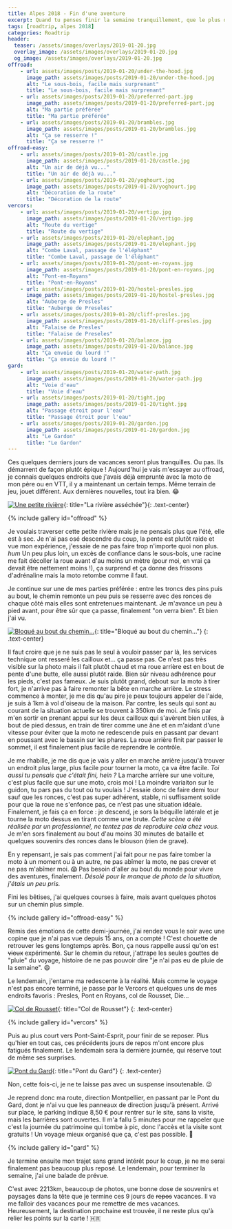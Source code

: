 ```yaml
---
title: Alpes 2018 - Fin d'une aventure
excerpt: Quand tu penses finir la semaine tranquillement, que le plus dur est derrière et que finalement, l'aventure se trouve à deux pas de chez toi !
tags: [roadtrip, alpes 2018]
categories: Roadtrip
header:
  teaser: /assets/images/overlays/2019-01-20.jpg
  overlay_image: /assets/images/overlays/2019-01-20.jpg
  og_image: /assets/images/overlays/2019-01-20.jpg
offroad:
    - url: assets/images/posts/2019-01-20/under-the-hood.jpg
      image_path: assets/images/posts/2019-01-20/under-the-hood.jpg
      alt: "Le sous-bois, facile mais surprenant"
      title: "Le sous-bois, facile mais surprenant"
    - url: assets/images/posts/2019-01-20/preferred-part.jpg
      image_path: assets/images/posts/2019-01-20/preferred-part.jpg
      alt: "Ma partie préférée"
      title: "Ma partie préférée"
    - url: assets/images/posts/2019-01-20/brambles.jpg
      image_path: assets/images/posts/2019-01-20/brambles.jpg
      alt: "Ça se resserre !"
      title: "Ça se resserre !"
offroad-easy:
    - url: assets/images/posts/2019-01-20/castle.jpg
      image_path: assets/images/posts/2019-01-20/castle.jpg
      alt: "Un air de déjà vu..."
      title: "Un air de déjà vu..."
    - url: assets/images/posts/2019-01-20/yoghourt.jpg
      image_path: assets/images/posts/2019-01-20/yoghourt.jpg
      alt: "Décoration de la route"
      title: "Décoration de la route"
vercors:
    - url: assets/images/posts/2019-01-20/vertigo.jpg
      image_path: assets/images/posts/2019-01-20/vertigo.jpg
      alt: "Route du vertige"
      title: "Route du vertige"
    - url: assets/images/posts/2019-01-20/elephant.jpg
      image_path: assets/images/posts/2019-01-20/elephant.jpg
      alt: "Combe Laval, passage de l'éléphant"
      title: "Combe Laval, passage de l'éléphant"
    - url: assets/images/posts/2019-01-20/pont-en-royans.jpg
      image_path: assets/images/posts/2019-01-20/pont-en-royans.jpg
      alt: "Pont-en-Royans"
      title: "Pont-en-Royans"
    - url: assets/images/posts/2019-01-20/hostel-presles.jpg
      image_path: assets/images/posts/2019-01-20/hostel-presles.jpg
      alt: "Auberge de Presles"
      title: "Auberge de Preseles"
    - url: assets/images/posts/2019-01-20/cliff-presles.jpg
      image_path: assets/images/posts/2019-01-20/cliff-presles.jpg
      alt: "Falaise de Presles"
      title: "Falaise de Preseles"
    - url: assets/images/posts/2019-01-20/balance.jpg
      image_path: assets/images/posts/2019-01-20/balance.jpg
      alt: "Ça envoie du lourd !"
      title: "Ça envoie du lourd !"
gard:
    - url: assets/images/posts/2019-01-20/water-path.jpg
      image_path: assets/images/posts/2019-01-20/water-path.jpg
      alt: "Voie d'eau"
      title: "Voie d'eau"
    - url: assets/images/posts/2019-01-20/tight.jpg
      image_path: assets/images/posts/2019-01-20/tight.jpg
      alt: "Passage étroit pour l'eau"
      title: "Passage étroit pour l'eau"
    - url: assets/images/posts/2019-01-20/gardon.jpg
      image_path: assets/images/posts/2019-01-20/gardon.jpg
      alt: "Le Gardon"
      title: "Le Gardon"
---
```


Ces quelques derniers jours de vacances seront plus tranquilles. Ou pas. Ils démarrent de façon plutôt épique ! Aujourd'hui je vais m'essayer au offroad, je connais quelques endroits que j'avais déjà emprunté avec la moto de mon père ou en VTT, il y a maintenant un certain temps. Même terrain de jeu, jouet différent. Aux dernières nouvelles, tout ira bien. &#128514; <!-- :joy: --> 

[![Une petite rivière](/assets/images/posts/2019-01-20/river.jpg)](/assets/images/posts/2019-01-20/river.jpg){: title="La rivière asséchée"}{: .text-center}

{% include gallery id="offroad" %}

Je voulais traverser cette petite rivière mais je ne pensais plus que l'été, elle est à sec. Je n'ai pas osé descendre du coup, la pente est plutôt raide et vue mon expérience, j'essaie de ne pas faire trop n'importe quoi non plus. *hum* Un peu plus loin, un excès de confiance dans le sous-bois, une racine me fait décoller la roue avant d'au moins un mètre (pour moi, en vrai ça devait être nettement moins !), ça surprend et ça donne des frissons d'adrénaline mais la moto retombe comme il faut.

Je continue sur une de mes parties préférée : entre les troncs des pins puis au bout, le chemin remonte un peu puis se resserre avec des ronces de chaque côté mais elles sont entretenues maintenant. Je m'avance un peu à pied avant, pour être sûr que ça passe, finalement "on verra bien". Et bien j'ai vu.

[![Bloqué au bout du chemin...](/assets/images/posts/2019-01-20/blocked.jpg)](/assets/images/posts/2019-01-20/blocked.jpg){: title="Bloqué au bout du chemin..."}
{: .text-center}

Il faut croire que je ne suis pas le seul à vouloir passer par là, les services technique ont resseré les cailloux et... ça passe pas. Ce n'est pas très visible sur la photo mais il fait plutôt chaud et ma roue arrière est en bout de pente d'une butte, elle aussi plutôt raide. Bien sûr niveau adhérence pour les pieds, c'est pas fameux. Je suis plutôt grand, debout sur la moto à tirer fort, je n'arrive pas à faire remonter la bête en marche arrière. Le stress commence à monter, je me dis qu'au pire je peux toujours appeler de l'aide, je suis à 1km à vol d'oiseau de la maison. Par contre, les seuls qui sont au courant de la situation actuelle se trouvent à 350km de moi. Je finis par m'en sortir en prenant appui sur les deux cailloux qui s'avèrent bien utiles, à bout de pied dessus, en train de tirer comme une âne et en m'aidant d'une vitesse pour éviter que la moto ne redescende puis en passant par devant en poussant avec le bassin sur les phares. La roue arrière finit par passer le sommet, il est finalement plus facile de reprendre le contrôle.

Je me rhabille, je me dis que je vais y aller en marche arrière jusqu'à trouver un endroit plus large, plus facile pour tourner la moto, ça va être facile. *Toi aussi tu pensais que c'était fini, hein ?* La marche arrière sur une voiture, c'est plus facile que sur une moto, crois moi ! La moindre variaiton sur le guidon, tu pars pas du tout où tu voulais ! J'essaie donc de faire demi tour sauf que les ronces, c'est pas super adhérent, stable, ni suffisament solide pour que la roue ne s'enfonce pas, ce n'est pas une situation idéale. Finalement, je fais ça en force : je descend, je sors la béquille latérale et je tourne la moto dessus en tirant comme une brute. *Cette scène a été réalisée par un professionnel, ne tentez pas de reproduire cela chez vous.* Je m'en sors finalement au bout d'au moins 30 minutes de bataille et quelques souvenirs des ronces dans le blouson (rien de grave).

En y repensant, je sais pas comment j'ai fait pour ne pas faire tomber la moto à un moment ou à un autre, ne pas abîmer la moto, ne pas crever et ne pas m'abîmer moi. &#128561; <!-- ​:scream:​ --> Pas besoin d'aller au bout du monde pour vivre des aventures, finalement. *Désolé pour le manque de photo de la situation, j'étais un peu pris.*

Fini les bêtises, j'ai quelques courses à faire, mais avant quelques photos sur un chemin plus simple.

{% include gallery id="offroad-easy" %}

Remis des émotions de cette demi-journée, j'ai rendez vous le soir avec une copine que je n'ai pas vue depuis 15 ans, on a compté ! C'est chouette de retrouver les gens longtemps après. Bon, ça nous rappelle aussi qu'on est ~~vieux~~ expérimenté. Sur le chemin du retour, j'attrape les seules gouttes de "pluie" du voyage, histoire de ne pas pouvoir dire "je n'ai pas eu de pluie de la semaine".  &#128516; <!-- grinning face with smiling eyes -->

Le lendemain, j'entame ma redescente à la réalité. Mais comme le voyage n'est pas encore terminé, je passe par le Vercors et quelques uns de mes endroits favoris : Presles, Pont en Royans, col de Rousset, Die...

[![Col de Rousset](/assets/images/posts/2019-01-20/col-de-rousset.jpg)](/assets/images/posts/2019-01-20/col-de-rousset.jpg){: title="Col de Rousset"}
{: .text-center}

{% include gallery id="vercors" %}

Puis au plus court vers Pont-Saint-Esprit, pour finir de se reposer. Plus qu'hier en tout cas, ces précédents jours de repos m'ont encore plus fatigués finalement. Le lendemain sera la dernière journée, qui réserve tout de même ses surprises.

[![Pont du Gard](/assets/images/posts/2019-01-20/bridge.jpg)](/assets/images/posts/2019-01-20/bridge.jpg){: title="Pont du Gard"}
{: .text-center}

Non, cette fois-ci, je ne te laisse pas avec un suspense insoutenable. &#128521; <!-- ​:wink:​ -->

Je reprend donc ma route, direction Montpellier, en passant par le Pont du Gard, dont je n'ai vu que les panneaux de direction jusqu'à présent. Arrivé sur place, le parking indique 8,50 € pour rentrer sur le site, sans la visite, mais les barrières sont ouvertes. Il m'a fallu 5 minutes pour me rappeler que c'est la journée du patrimoine qui tombe à pic, donc l'accès et la visite sont gratuits ! Un voyage mieux organisé que ça, c'est pas possible. &#129332; <!-- prince -->

{% include gallery id="gard" %}

Je termine ensuite mon trajet sans grand intérêt pour le coup, je ne me serai finalement pas beaucoup plus reposé. Le lendemain, pour terminer la semaine, j'ai une balade de prévue.

C'est avec 2213km, beaucoup de photos, une bonne dose de souvenirs et paysages dans la tête que je termine ces 9 jours de ~~repos~~ vacances. Il va me falloir des vacances pour me remettre de mes vacances. Heureusement, la destination prochaine est trouvée, il ne reste plus qu'à relier les points sur la carte ! &#127469;&#127479;
